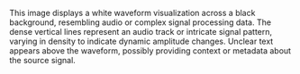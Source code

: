 This image displays a white waveform visualization across a black background, resembling audio or complex signal processing data. The dense vertical lines represent an audio track or intricate signal pattern, varying in density to indicate dynamic amplitude changes. Unclear text appears above the waveform, possibly providing context or metadata about the source signal.